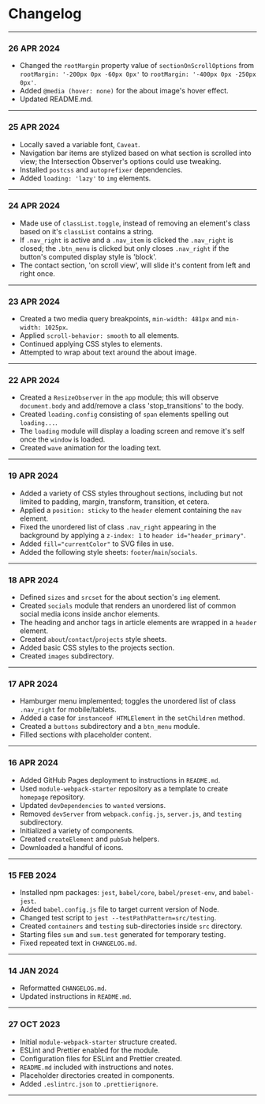 # Changelog
---
### 26 APR 2024
- Changed the `rootMargin` property value of `sectionOnScrollOptions` from `rootMargin: '-200px 0px -60px 0px'` to `rootMargin: '-400px 0px -250px 0px'`.
- Added `@media (hover: none)` for the about image's hover effect.
- Updated README.md.
---
### 25 APR 2024
- Locally saved a variable font, `Caveat`.
- Navigation bar items are stylized based on what section is scrolled into view; the Intersection Observer's options could use tweaking.
- Installed `postcss` and `autoprefixer` dependencies.
- Added `loading: 'lazy'` to `img` elements.
---
### 24 APR 2024
- Made use of `classList.toggle`, instead of removing an element's class based on it's `classList` contains a string.
- If `.nav_right` is active and a `.nav_item` is clicked the `.nav_right` is closed; the `.btn_menu` is clicked but only closes `.nav_right` if the button's computed display style is 'block'.
- The contact section, 'on scroll view', will slide it's content from left and right once.
---
### 23 APR 2024
- Created a two media query breakpoints, `min-width: 481px` and `min-width: 1025px`.
- Applied `scroll-behavior: smooth` to all elements.
- Continued applying CSS styles to elements.
- Attempted to wrap about text around the about image.
---
### 22 APR 2024
- Created a `ResizeObserver` in the `app` module; this will observe `document.body` and add/remove a class 'stop_transitions' to the body.
- Created `loading.config` consisting of `span` elements spelling out `loading...`.
- The `loading` module will display a loading screen and remove it's self once the `window` is loaded.
- Created `wave` animation for the loading text.
---
### 19 APR 2024
- Added a variety of CSS styles throughout sections, including but not limited to padding, margin, transform, transition, et cetera.
- Applied a `position: sticky` to the `header` element containing the `nav` element.
- Fixed the unordered list of class `.nav_right` appearing in the background by applying a `z-index: 1` to `header id="header_primary"`.
- Added `fill="currentColor"` to SVG files in use.
- Added the following style sheets: `footer`/`main`/`socials`.
---
### 18 APR 2024
- Defined `sizes` and `srcset` for the about section's `img` element.
- Created `socials` module that renders an unordered list of common social media icons inside anchor elements.
- The heading and anchor tags in article elements are wrapped in a `header` element.
- Created `about`/`contact`/`projects` style sheets.
- Added basic CSS styles to the projects section.
- Created `images` subdirectory.
---
### 17 APR 2024
- Hamburger menu implemented; toggles the unordered list of class `.nav_right` for mobile/tablets.
- Added a case for `instanceof HTMLElement` in the `setChildren` method.
- Created a `buttons` subdirectory and a `btn_menu` module.
- Filled sections with placeholder content.
---
### 16 APR 2024
- Added GitHub Pages deployment to instructions in `README.md`.
- Used `module-webpack-starter` repository as a template to create `homepage` repository.
- Updated `devDependencies` to `wanted` versions.
- Removed `devServer` from `webpack.config.js`, `server.js`, and `testing` subdirectory.
- Initialized a variety of components.
- Created `createElement` and `pubSub` helpers.
- Downloaded a handful of icons.
---
### 15 FEB 2024
- Installed npm packages: `jest`, `babel/core`, `babel/preset-env`, and `babel-jest`.
- Added `babel.config.js` file to target current version of Node.
- Changed test script to `jest --testPathPattern=src/testing`.
- Created `containers` and `testing` sub-directories inside `src` directory.
- Starting files `sum` and `sum.test` generated for temporary testing.
- Fixed repeated text in `CHANGELOG.md`.
---
### 14 JAN 2024
- Reformatted `CHANGELOG.md`.
- Updated instructions in `README.md`.
---
### 27 OCT 2023
- Initial `module-webpack-starter` structure created.
- ESLint and Prettier enabled for the module.
- Configuration files for ESLint and Prettier created.
- `README.md` included with instructions and notes.
- Placeholder directories created in components.
- Added `.eslintrc.json` to `.prettierignore`.  
---